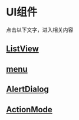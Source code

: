 # UI组件
点击以下文字，进入相关内容
## [ListView](https://github.com/Sev7nzy/Lab/tree/master/Lab4/ListView)
## [menu](https://github.com/Sev7nzy/Lab/tree/master/Lab4/Menu)
## [AlertDialog](https://github.com/Sev7nzy/Lab/tree/master/Lab4/AlertDialog1)
## [ActionMode](https://github.com/Sev7nzy/Lab/tree/master/Lab4/ActionMode)
